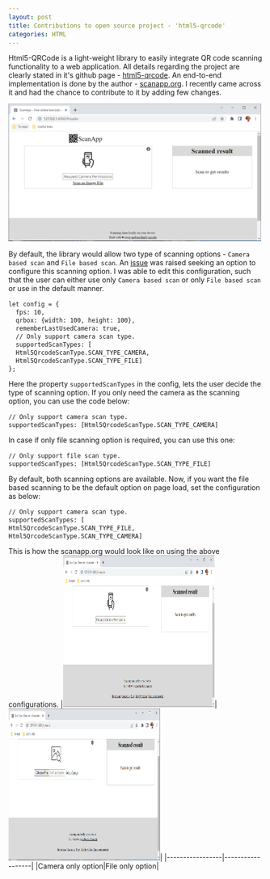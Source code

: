 ```yaml
---
layout: post
title: Contributions to open source project - 'html5-qrcode'
categories: HTML
---
```


Html5-QRCode is a light-weight library to easily integrate QR code scanning functionality to a web application. All details regarding the project are clearly stated in it's github page - [html5-qrcode](https://github.com/mebjas/html5-qrcode). An end-to-end implementation is done by the author - [scanapp.org](https://scanapp.org/#reader). I recently came across it and had the chance to contribute to it by adding few changes. 

<img src="/assets/images/html5_qrcode_cam_default.png" alt="Homepage" width="500"/>

By default, the library would allow two type of scanning options - `Camera based scan` and `File based scan`. An [issue](https://github.com/mebjas/html5-qrcode/issues/405) was raised seeking an option to configure this scanning option. I was able to edit this configuration, such that the user can either use only `Camera based scan` or only `File based scan` or use in the default manner. 

```
let config = {
  fps: 10,
  qrbox: {width: 100, height: 100},
  rememberLastUsedCamera: true,
  // Only support camera scan type.
  supportedScanTypes: [
  Html5QrcodeScanType.SCAN_TYPE_CAMERA,
  Html5QrcodeScanType.SCAN_TYPE_FILE]
};
```
Here the property `supportedScanTypes` in the config, lets the user decide the type of scanning option. If you only need the camera as the scanning option, you can use the code below:
```
// Only support camera scan type.
supportedScanTypes: [Html5QrcodeScanType.SCAN_TYPE_CAMERA]
```
In case if only file scanning option is required, you can use this one:
```
// Only support file scan type.
supportedScanTypes: [Html5QrcodeScanType.SCAN_TYPE_FILE]
```
By default, both scanning options are available. Now, if you want the file based scanning to be the default option on page load, set the configuration as below:
```
// Only support camera scan type.
supportedScanTypes: [
Html5QrcodeScanType.SCAN_TYPE_FILE,
Html5QrcodeScanType.SCAN_TYPE_CAMERA]
```
This is how the scanapp.org would look like on using the above configurations.
|<img src="/assets/images/html5_qrcode_camera_selected.png" alt="Cam selected" width="300" height="300"/>| <img src="/assets/images/html5_qrcode_file_selected.png" alt="File Selected" width="300" height="300"/>|
|-----------------|------------------|
|Camera only option|File only option|

